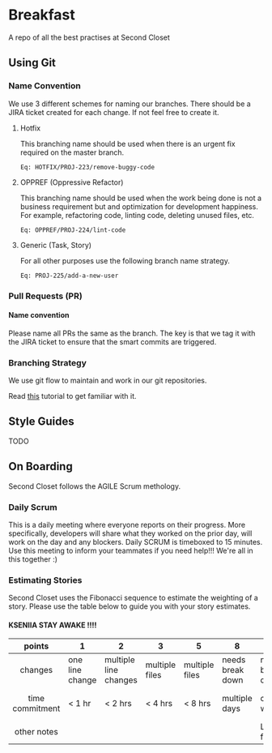 # Breakfast
A repo of all the best practises at Second Closet


## Using Git

### Name Convention
We use 3 different schemes for naming our branches. There should be a JIRA ticket created for each change. If not feel free to create it.

1. Hotfix
    
    This branching name should be used when there is an urgent fix required
    on the master branch.
    ```
    Eq: HOTFIX/PROJ-223/remove-buggy-code
    ```
    
2. OPPREF (Oppressive Refactor)

    This branching name should be used when the work being done is not a business requirement but and optimization for development happiness.
    For example, refactoring code, linting code, deleting unused files, etc.
    
    ```
    Eq: OPPREF/PROJ-224/lint-code
    ```
3. Generic (Task, Story)
    
    For all other purposes use the following branch name strategy.

    ```
    Eq: PROJ-225/add-a-new-user
    ```

### Pull Requests (PR)

#### Name convention
Please name all PRs the same as the branch. The key is that we tag it with the JIRA ticket to ensure that the smart commits are triggered.

### Branching Strategy

We use git flow to maintain and work in our git repositories.

Read [this](https://www.atlassian.com/git/tutorials/comparing-workflows/gitflow-workflow) tutorial to get familiar with it.

## Style Guides
TODO

## On Boarding
Second Closet follows the AGILE Scrum methology.

### Daily Scrum
This is a daily meeting where everyone reports on their progress. More specifically, developers will share what they worked on the prior day, will work on the day and any blockers. Daily SCRUM is timeboxed to 15 minutes. Use this meeting to inform your teammates if you need help!!! We're all in this together :)

### Estimating Stories
Second Closet uses the Fibonacci sequence to estimate the weighting of a story. Please use the table below to guide you with your story estimates.

#### KSENIIA STAY AWAKE !!!!

|points| 1    | 2   | 3   | 5   | 8   | 13   | 21   | ∞   |
|:------:|------|-----|-----|-----|-----|------|------|-----|
|changes|one line change| multiple line changes | multiple files | multiple files | needs break down | needs break down | needs break down | too unknown
|time commitment| < 1 hr | < 2 hrs | < 4 hrs | < 8 hrs | multiple days | one week | whole sprint | requires further discussion
|other notes||||||Large feature||
